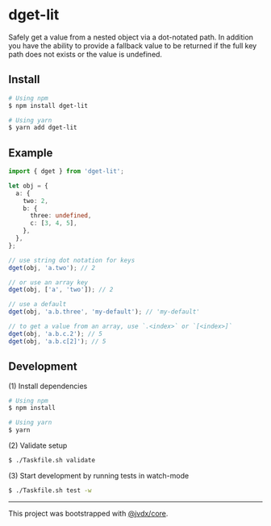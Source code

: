 # dget-lit

Safely get a value from a nested object via a dot-notated path.
In addition you have the ability to provide a fallback value to be returned
if the full key path does not exists or the value is undefined.

## Install

```bash
# Using npm
$ npm install dget-lit

# Using yarn
$ yarn add dget-lit
```

## Example

```ts
import { dget } from 'dget-lit';

let obj = {
  a: {
    two: 2,
    b: {
      three: undefined,
      c: [3, 4, 5],
    },
  },
};

// use string dot notation for keys
dget(obj, 'a.two'); // 2

// or use an array key
dget(obj, ['a', 'two']); // 2

// use a default
dget(obj, 'a.b.three', 'my-default'); // 'my-default'

// to get a value from an array, use `.<index>` or `[<index>]`
dget(obj, 'a.b.c.2'); // 5
dget(obj, 'a.b.c[2]'); // 5
```

## Development

(1) Install dependencies

```bash
# Using npm
$ npm install

# Using yarn
$ yarn
```

(2) Validate setup

```bash
$ ./Taskfile.sh validate
```

(3) Start development by running tests in watch-mode

```bash
$ ./Taskfile.sh test -w
```

---

This project was bootstrapped with [@jvdx/core](https://github.com/joelvoss/jvdx-core).

[node+npm]: https://nodejs.org
